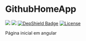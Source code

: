 # GithubHomeApp

[<img src="https://api.travis-ci.org/caiocampos/caiocampos.github.io.svg?branch=ng-app">](https://travis-ci.org/caiocampos/caiocampos.github.io)
![](https://img.shields.io/david/caiocampos/caiocampos.github.io.svg)
[![DepShield Badge](https://depshield.sonatype.org/badges/caiocampos/caiocampos.github.io/depshield.svg)](https://depshield.github.io)
[![License](https://img.shields.io/github/license/caiocampos/caiocampos.github.io.svg)](LICENSE)


Página inicial em angular
